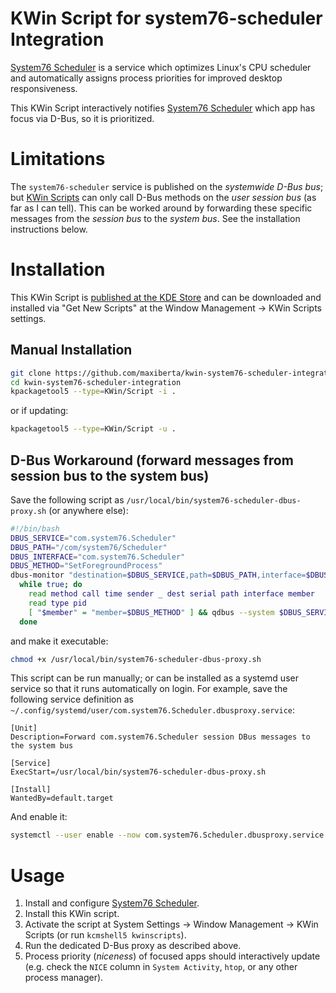 # KWin Script for system76-scheduler Integration

[System76 Scheduler](https://github.com/pop-os/system76-scheduler) is a service which optimizes Linux's CPU scheduler and automatically assigns process priorities for improved desktop responsiveness.

This KWin Script interactively notifies [System76 Scheduler](https://github.com/pop-os/system76-scheduler) which app has focus via D-Bus, so it is prioritized.

# Limitations

The `system76-scheduler` service is published on the _systemwide D-Bus bus_; but [KWin Scripts](https://develop.kde.org/docs/extend/plasma/kwin/api/#functions) can only call D-Bus methods on the _user session bus_ (as far as I can tell).
This can be worked around by forwarding these specific messages from the _session bus_ to the _system bus_. See the installation instructions below.

# Installation

This KWin Script is [published at the KDE Store](https://store.kde.org/p/1789957) and can be downloaded and installed via "Get New Scripts" at the Window Management &rarr; KWin Scripts settings.

## Manual Installation

```sh
git clone https://github.com/maxiberta/kwin-system76-scheduler-integration.git
cd kwin-system76-scheduler-integration
kpackagetool5 --type=KWin/Script -i .
```

or if updating:

```sh
kpackagetool5 --type=KWin/Script -u .
```

## D-Bus Workaround (forward messages from session bus to the system bus)

Save the following script as `/usr/local/bin/system76-scheduler-dbus-proxy.sh` (or anywhere else):

```sh
#!/bin/bash
DBUS_SERVICE="com.system76.Scheduler"
DBUS_PATH="/com/system76/Scheduler"
DBUS_INTERFACE="com.system76.Scheduler"
DBUS_METHOD="SetForegroundProcess"
dbus-monitor "destination=$DBUS_SERVICE,path=$DBUS_PATH,interface=$DBUS_INTERFACE,member=$DBUS_METHOD" | 
  while true; do 
    read method call time sender _ dest serial path interface member
    read type pid
    [ "$member" = "member=$DBUS_METHOD" ] && qdbus --system $DBUS_SERVICE $DBUS_PATH $DBUS_INTERFACE.$DBUS_METHOD $pid
  done
```

and make it executable:

```sh
chmod +x /usr/local/bin/system76-scheduler-dbus-proxy.sh
```

This script can be run manually; or can be installed as a systemd user service so that it runs automatically on login.
For example, save the following service definition as `~/.config/systemd/user/com.system76.Scheduler.dbusproxy.service`:

```systemd
[Unit]
Description=Forward com.system76.Scheduler session DBus messages to the system bus

[Service]
ExecStart=/usr/local/bin/system76-scheduler-dbus-proxy.sh

[Install]
WantedBy=default.target

```

And enable it:

```sh
systemctl --user enable --now com.system76.Scheduler.dbusproxy.service
```

# Usage

1. Install and configure [System76 Scheduler](https://github.com/pop-os/system76-scheduler).
2. Install this KWin script.
3. Activate the script at System Settings &rarr; Window Management &rarr; KWin Scripts (or run `kcmshell5 kwinscripts`).
4. Run the dedicated D-Bus proxy as described above.
5. Process priority (_niceness_) of focused apps should interactively update (e.g. check the `NICE` column in `System Activity`, `htop`, or any other process manager).
